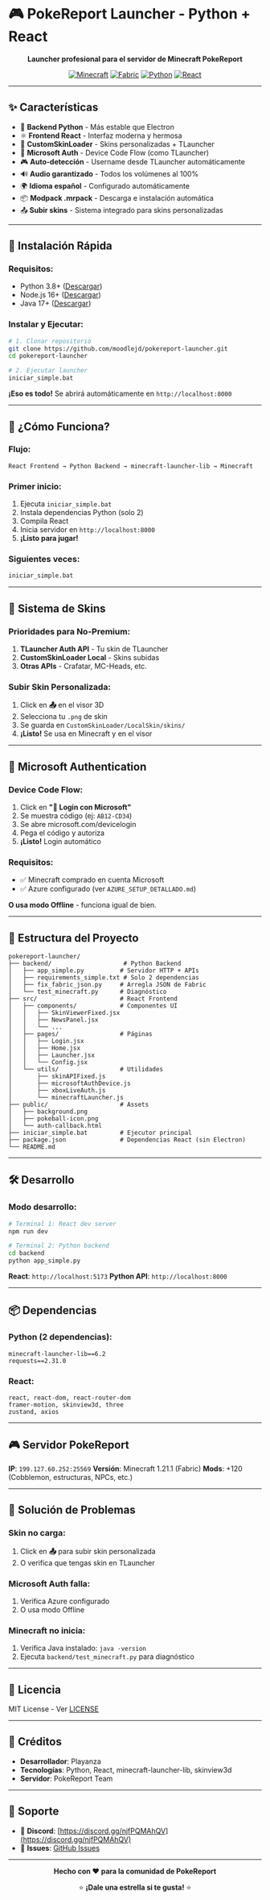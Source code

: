 # 🎮 PokeReport Launcher - Python + React

<div align="center">

**Launcher profesional para el servidor de Minecraft PokeReport**

[![Minecraft](https://img.shields.io/badge/Minecraft-1.21.1-green?style=for-the-badge&logo=minecraft)](https://minecraft.net)
[![Fabric](https://img.shields.io/badge/Fabric-Incluido-blue?style=for-the-badge)](https://fabricmc.net)
[![Python](https://img.shields.io/badge/Python-3.8+-yellow?style=for-the-badge&logo=python)](https://python.org)
[![React](https://img.shields.io/badge/React-18-61DAFB?style=for-the-badge&logo=react)](https://reactjs.org)

</div>

---

## ✨ Características

- 🐍 **Backend Python** - Más estable que Electron
- ⚛️ **Frontend React** - Interfaz moderna y hermosa
- 🎨 **CustomSkinLoader** - Skins personalizadas + TLauncher
- 🔐 **Microsoft Auth** - Device Code Flow (como TLauncher)
- 🎮 **Auto-detección** - Username desde TLauncher automáticamente
- 🔊 **Audio garantizado** - Todos los volúmenes al 100%
- 🌍 **Idioma español** - Configurado automáticamente
- 📦 **Modpack .mrpack** - Descarga e instalación automática
- 📤 **Subir skins** - Sistema integrado para skins personalizadas

---

## 🚀 Instalación Rápida

### **Requisitos:**
- Python 3.8+ ([Descargar](https://python.org/downloads))
- Node.js 16+ ([Descargar](https://nodejs.org))
- Java 17+ ([Descargar](https://adoptium.net))

### **Instalar y Ejecutar:**

```bash
# 1. Clonar repositorio
git clone https://github.com/moodlejd/pokereport-launcher.git
cd pokereport-launcher

# 2. Ejecutar launcher
iniciar_simple.bat
```

**¡Eso es todo!** Se abrirá automáticamente en `http://localhost:8000`

---

## 🎯 ¿Cómo Funciona?

### **Flujo:**
```
React Frontend → Python Backend → minecraft-launcher-lib → Minecraft
```

### **Primer inicio:**
1. Ejecuta `iniciar_simple.bat`
2. Instala dependencias Python (solo 2)
3. Compila React
4. Inicia servidor en `http://localhost:8000`
5. **¡Listo para jugar!**

### **Siguientes veces:**
```bash
iniciar_simple.bat
```

---

## 🎨 Sistema de Skins

### **Prioridades para No-Premium:**
1. **TLauncher Auth API** - Tu skin de TLauncher
2. **CustomSkinLoader Local** - Skins subidas
3. **Otras APIs** - Crafatar, MC-Heads, etc.

### **Subir Skin Personalizada:**
1. Click en **📤** en el visor 3D
2. Selecciona tu `.png` de skin
3. Se guarda en `CustomSkinLoader/LocalSkin/skins/`
4. **¡Listo!** Se usa en Minecraft y en el visor

---

## 🔐 Microsoft Authentication

### **Device Code Flow:**
1. Click en **"👑 Login con Microsoft"**
2. Se muestra código (ej: `AB12-CD34`)
3. Se abre microsoft.com/devicelogin
4. Pega el código y autoriza
5. **¡Listo!** Login automático

### **Requisitos:**
- ✅ Minecraft comprado en cuenta Microsoft
- ✅ Azure configurado (ver `AZURE_SETUP_DETALLADO.md`)

**O usa modo Offline** - funciona igual de bien.

---

## 📂 Estructura del Proyecto

```
pokereport-launcher/
├── backend/                    # Python Backend
│   ├── app_simple.py          # Servidor HTTP + APIs
│   ├── requirements_simple.txt # Solo 2 dependencias
│   ├── fix_fabric_json.py     # Arregla JSON de Fabric
│   └── test_minecraft.py      # Diagnóstico
├── src/                       # React Frontend
│   ├── components/            # Componentes UI
│   │   ├── SkinViewerFixed.jsx
│   │   ├── NewsPanel.jsx
│   │   └── ...
│   ├── pages/                 # Páginas
│   │   ├── Login.jsx
│   │   ├── Home.jsx
│   │   ├── Launcher.jsx
│   │   └── Config.jsx
│   └── utils/                 # Utilidades
│       ├── skinAPIFixed.js
│       ├── microsoftAuthDevice.js
│       ├── xboxLiveAuth.js
│       └── minecraftLauncher.js
├── public/                    # Assets
│   ├── background.png
│   ├── pokeball-icon.png
│   └── auth-callback.html
├── iniciar_simple.bat         # Ejecutor principal
├── package.json               # Dependencias React (sin Electron)
└── README.md
```

---

## 🛠️ Desarrollo

### **Modo desarrollo:**

```bash
# Terminal 1: React dev server
npm run dev

# Terminal 2: Python backend
cd backend
python app_simple.py
```

**React**: `http://localhost:5173`
**Python API**: `http://localhost:8000`

---

## 📦 Dependencias

### **Python (2 dependencias):**
```
minecraft-launcher-lib==6.2
requests==2.31.0
```

### **React:**
```
react, react-dom, react-router-dom
framer-motion, skinview3d, three
zustand, axios
```

---

## 🎮 Servidor PokeReport

**IP**: `199.127.60.252:25569`
**Versión**: Minecraft 1.21.1 (Fabric)
**Mods**: +120 (Cobblemon, estructuras, NPCs, etc.)

---

## 🔧 Solución de Problemas

### **Skin no carga:**
1. Click en **📤** para subir skin personalizada
2. O verifica que tengas skin en TLauncher

### **Microsoft Auth falla:**
1. Verifica Azure configurado
2. O usa modo Offline

### **Minecraft no inicia:**
1. Verifica Java instalado: `java -version`
2. Ejecuta `backend/test_minecraft.py` para diagnóstico

---

## 📝 Licencia

MIT License - Ver [LICENSE](./LICENSE)

---

## 👥 Créditos

- **Desarrollador**: Playanza
- **Tecnologías**: Python, React, minecraft-launcher-lib, skinview3d
- **Servidor**: PokeReport Team

---

## 💬 Soporte

- 💬 **Discord**: [https://discord.gg/njfPQMAhQV](https://discord.gg/njfPQMAhQV)
- 🐛 **Issues**: [GitHub Issues](../../issues)

---

<div align="center">

**Hecho con ❤️ para la comunidad de PokeReport**

⭐ **¡Dale una estrella si te gusta!** ⭐

</div>